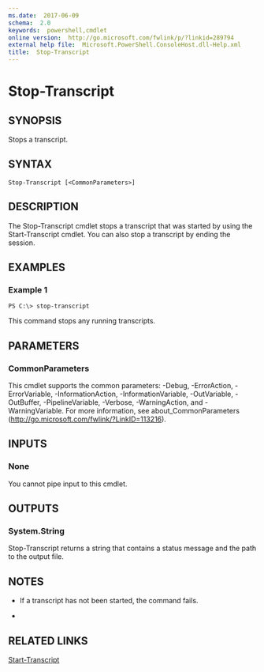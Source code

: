 ```yaml
---
ms.date:  2017-06-09
schema:  2.0
keywords:  powershell,cmdlet
online version:  http://go.microsoft.com/fwlink/p/?linkid=289794
external help file:  Microsoft.PowerShell.ConsoleHost.dll-Help.xml
title:  Stop-Transcript
---
```


# Stop-Transcript

## SYNOPSIS
Stops a transcript.

## SYNTAX

```
Stop-Transcript [<CommonParameters>]
```

## DESCRIPTION
The Stop-Transcript cmdlet stops a transcript that was started by using the Start-Transcript cmdlet.
You can also stop a transcript by ending the session.

## EXAMPLES

### Example 1
```
PS C:\> stop-transcript
```

This command stops any running transcripts.

## PARAMETERS

### CommonParameters
This cmdlet supports the common parameters: -Debug, -ErrorAction, -ErrorVariable, -InformationAction, -InformationVariable, -OutVariable, -OutBuffer, -PipelineVariable, -Verbose, -WarningAction, and -WarningVariable. For more information, see about_CommonParameters (http://go.microsoft.com/fwlink/?LinkID=113216).

## INPUTS

### None
You cannot pipe input to this cmdlet.

## OUTPUTS

### System.String
Stop-Transcript returns a string that contains a status message and the path to the output file.

## NOTES
* If a transcript has not been started, the command fails.

*

## RELATED LINKS

[Start-Transcript](Start-Transcript.md)

